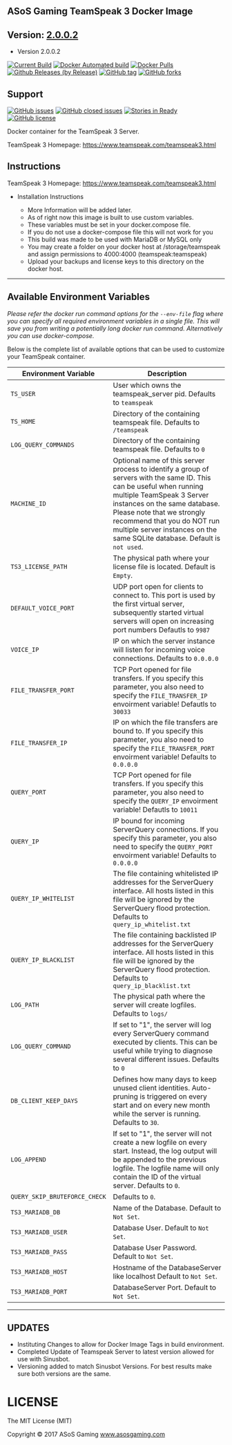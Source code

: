 ## ASoS Gaming TeamSpeak 3 Docker Image

## Version: [2.0.0.2](https://github.com/asosgaming/teamspeak/blob/master/Dockerfile)

* Version 2.0.0.2

[![Current Build](https://images.microbadger.com/badges/version/asos/teamspeak.svg)](https://microbadger.com/images/asos/teamspeak "Get your own version badge on microbadger.com")
[![Docker Automated build](https://img.shields.io/docker/automated/asos/teamspeak.svg?style=plastic)](https://hub.docker.com/r/asos/teamspeak/builds)
[![Docker Pulls](https://img.shields.io/docker/pulls/asos/teamspeak.svg?style=plastic)](https://github.com/asosgaming/teamspeak)
[![Github Releases (by Release)](https://img.shields.io/github/release/asosgaming/teamspeak.svg?style=plastic)](https://github.com/asosgaming/teamspeak/releases)
[![GitHub tag](https://img.shields.io/github/tag/asosgaming/teamspeak.svg?style=plastic)](https://github.com/asosgaming/teamspeak/tags/2.0.0.2)
[![GitHub forks](https://img.shields.io/github/forks/asosgaming/teamspeak.svg?style=plastic)](https://github.com/asosgaming/teamspeak/network)

## Support
[![GitHub issues](https://img.shields.io/github/issues/asosgaming/teamspeak.svg?style=plastic)](https://github.com/asosgaming/teamspeak/issues)
[![GitHub closed issues](https://img.shields.io/github/issues-closed/asosgaming/teamspeak.svg?style=plastic)](https://github.com/asosgaming/teamspeak)
[![Stories in Ready](https://badge.waffle.io/asosgaming/teamspeak.png?label=ready&title=Ready)](http://waffle.io/asosgaming/teamspeak)
[![GitHub license](https://img.shields.io/badge/license-MIT-blue.svg?style=plastic)](https://raw.githubusercontent.com/asosgaming/teamspeak/develop/LICENSE)

Docker container for the TeamSpeak 3 Server.

TeamSpeak 3 Homepage: https://www.teamspeak.com/teamspeak3.html
## Instructions

TeamSpeak 3 Homepage: https://www.teamspeak.com/teamspeak3.html


* Installation Instructions

  -  More Information will be added later.
  -  As of right now this image is built to use custom variables.
  -  These variables must be set in your docker.compose file.   
  -  If you do not use a docker-compose file this will not work for you
  -  This build was made to be used with MariaDB or MySQL only
  -  You may create a folder on your docker host at /storage/teamspeak and assign permissions to 4000:4000 (teamspeak:teamspeak)
  -  Upload your backups and license keys to this directory on the docker host.

----------------------------------------------------------

## Available Environment Variables

*Please refer the docker run command options for the `--env-file` flag where you can specify all required environment variables in a single file. This will save you from writing a potentially long docker run command. Alternatively you can use docker-compose.*

Below is the complete list of available options that can be used to customize your TeamSpeak container.

| Environment Variable | Description |
|-----------|-------------|
| `TS_USER` | User which owns the teamspeak_server pid. Defaults to `teamspeak`|
| `TS_HOME` |  Directory of the containing teamspeak file. Defaults to `/teamspeak` |
| `LOG_QUERY_COMMANDS` |Directory of the containing teamspeak file. Defaults to `0`  |
| `MACHINE_ID` | Optional name of this server process to identify a group of servers with the same ID. This can be useful when running multiple TeamSpeak 3 Server instances on the same database. Please note that we strongly recommend that you do NOT run multiple server instances on the same SQLite database. Default is `not used`. |
| `TS3_LICENSE_PATH` |  The physical path where your license file is located. Default is `Empty`.  |
| `DEFAULT_VOICE_PORT` |  UDP port open for clients to connect to. This port is used by the first  virtual server, subsequently  started virtual servers will open on increasing  port numbers Defautls to `9987`  |
| `VOICE_IP` |   IP on which the server instance will listen for incoming voice connections. Defaults to `0.0.0.0`  |
| `FILE_TRANSFER_PORT` |  TCP Port opened for file transfers. If you specify this parameter, you also  need to specify the `FILE_TRANSFER_IP` envoirment variable! Defautls to `30033` |
| `FILE_TRANSFER_IP` |  IP on which the file transfers are bound to. If you specify this parameter,  you also need to specify the `FILE_TRANSFER_PORT` envoirment variable! Defaults to `0.0.0.0`  |
| `QUERY_PORT` |TCP Port opened for file transfers. If you specify this parameter, you also  need to specify the `QUERY_IP` envoirment variable! Defautls to `10011` |
| `QUERY_IP` | IP bound for incoming ServerQuery connections. If you specify this parameter,  you also need to specify the `QUERY_PORT` envoirment variable! Defaults to `0.0.0.0`  |
| `QUERY_IP_WHITELIST` |  The file containing whitelisted IP addresses for the ServerQuery interface. All hosts listed in this file will be ignored by the ServerQuery flood protection. Defaults to `query_ip_whitelist.txt`  |
| `QUERY_IP_BLACKLIST` |  The file containing backlisted IP addresses for the ServerQuery interface. All hosts listed in this file will be ignored by the ServerQuery flood protection. Defaults to `query_ip_blacklist.txt` |
| `LOG_PATH` |   The physical path where the server will create logfiles. Defaults to `logs/`  |
| `LOG_QUERY_COMMAND` |  If set to "1", the server will log every ServerQuery command executed by clients. This can  be useful while trying to diagnose several different issues. Defaults to `0`  |
| `DB_CLIENT_KEEP_DAYS` |  Defines how many days to keep unused client identities. Auto-pruning is triggered on every  start and on every new month while the server is running. Defaults to `30`.  |
| `LOG_APPEND` |  If set to "1", the server will not create a new logfile on every start. Instead, the log output will be appended to the previous logfile. The logfile name will only contain the ID of the virtual server. Defaults to `0`.  |
| `QUERY_SKIP_BRUTEFORCE_CHECK` | Defaults to `0`.  |
| `TS3_MARIADB_DB` | Name of the Database. Default to  `Not Set`.  |
| `TS3_MARIADB_USER` | Database User. Default to  `Not Set`.  |
| `TS3_MARIADB_PASS` | Database User Password. Default to  `Not Set`. |
| `TS3_MARIADB_HOST` | Hostname of the DatabaseServer like localhost Default to  `Not Set`. |
| `TS3_MARIADB_PORT` | DatabaseServer Port. Default to  `Not Set`.  |

----------------------------------------------------------
## UPDATES

- Instituting Changes to allow for Docker Image Tags in build environment.
- Completed Update of Teamspeak Server to latest version allowed for use with Sinusbot.
- Versioning added to match Sinusbot Versions. For best results make sure both versions are the same.

# LICENSE
The MIT License (MIT)

Copyright © 2017 ASoS Gaming www.asosgaming.com
